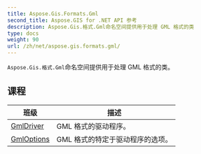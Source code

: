 ```yaml
---
title: Aspose.Gis.Formats.Gml
second_title: Aspose.GIS for .NET API 参考
description: Aspose.Gis.格式.Gml命名空间提供用于处理 GML 格式的类
type: docs
weight: 90
url: /zh/net/aspose.gis.formats.gml/
---
```

`Aspose.Gis.格式.Gml`命名空间提供用于处理 GML 格式的类。

## 课程

| 班级 | 描述 |
| --- | --- |
| [GmlDriver](./gmldriver/) | GML 格式的驱动程序。 |
| [GmlOptions](./gmloptions/) | GML 格式的特定于驱动程序的选项。 |


